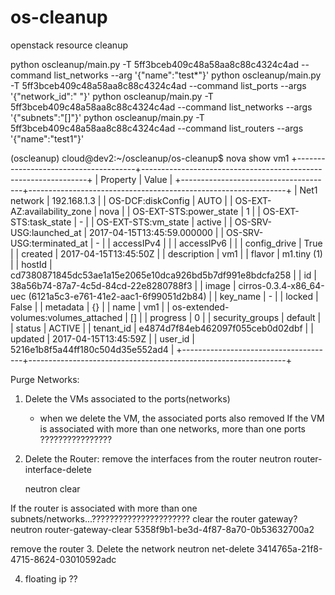 # os-cleanup
openstack resource cleanup



python oscleanup/main.py -T 5ff3bceb409c48a58aa8c88c4324c4ad  --command list_networks --arg '{"name":"test*"}'
python oscleanup/main.py -T 5ff3bceb409c48a58aa8c88c4324c4ad  --command list_ports --args '{"network_id":" "}'
python oscleanup/main.py -T 5ff3bceb409c48a58aa8c88c4324c4ad  --command list_networks --args '{"subnets":"[]"}'
python oscleanup/main.py -T 5ff3bceb409c48a58aa8c88c4324c4ad  --command list_routers --args '{"name":"test1"}'

(oscleanup) cloud@dev2:~/oscleanup/os-cleanup$ nova show vm1
+--------------------------------------+----------------------------------------------------------------+
| Property                             | Value                                                          |
+--------------------------------------+----------------------------------------------------------------+
| Net1 network                         | 192.168.1.3                                                    |
| OS-DCF:diskConfig                    | AUTO                                                           |
| OS-EXT-AZ:availability_zone          | nova                                                           |
| OS-EXT-STS:power_state               | 1                                                              |
| OS-EXT-STS:task_state                | -                                                              |
| OS-EXT-STS:vm_state                  | active                                                         |
| OS-SRV-USG:launched_at               | 2017-04-15T13:45:59.000000                                     |
| OS-SRV-USG:terminated_at             | -                                                              |
| accessIPv4                           |                                                                |
| accessIPv6                           |                                                                |
| config_drive                         | True                                                           |
| created                              | 2017-04-15T13:45:50Z                                           |
| description                          | vm1                                                            |
| flavor                               | m1.tiny (1)                                                    |
| hostId                               | cd7380871845dc53ae1a15e2065e10dca926bd5b7df991e8bdcfa258       |
| id                                   | 38a56b74-87a7-4c5d-84cd-22e8280788f3                           |
| image                                | cirros-0.3.4-x86_64-uec (6121a5c3-e761-41e2-aac1-6f99051d2b84) |
| key_name                             | -                                                              |
| locked                               | False                                                          |
| metadata                             | {}                                                             |
| name                                 | vm1                                                            |
| os-extended-volumes:volumes_attached | []                                                             |
| progress                             | 0                                                              |
| security_groups                      | default                                                        |
| status                               | ACTIVE                                                         |
| tenant_id                            | e4874d7f84eb462097f055ceb0d02dbf                               |
| updated                              | 2017-04-15T13:45:59Z                                           |
| user_id                              | 5216e1b8f5a44ff180c504d35e552ad4                               |
+--------------------------------------+----------------------------------------------------------------+


Purge Networks:

1. Delete the VMs associated to the ports(networks)
    - when we delete the VM, the associated ports also removed
If the VM is associated with more than one networks, more than one ports ????????????????

2. Delete the Router:
   remove the interfaces from the router
   neutron router-interface-delete <routerid>  <subnetid>

   neutron clear

If the router is associated with more than one subnets/networks...??????????????????????
   clear the router gateway?
   neutron router-gateway-clear 5358f9b1-be3d-4f87-8a70-0b53632700a2

   remove the router
3. Delete the network
neutron net-delete 3414765a-21f8-4715-8624-03010592adc

4. floating ip ??